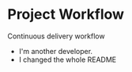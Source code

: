 # Project Workflow

Continuous delivery workflow

- I'm another developer.
- I changed the whole README
